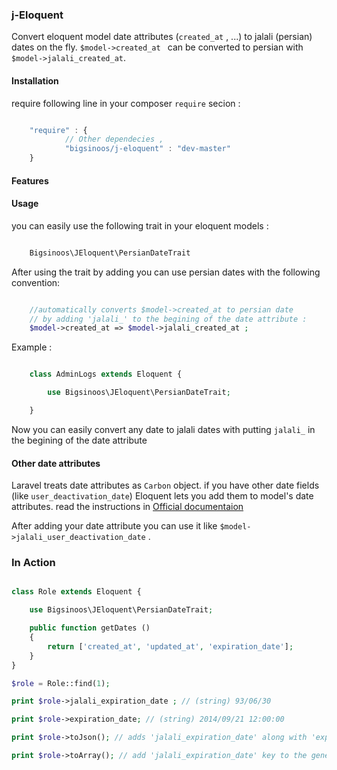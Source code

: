 ### j-Eloquent
Convert eloquent model date attributes (```created_at``` , ...) to jalali (persian) dates on the fly. ```$model->created_at ``` can be converted to persian with ```$model->jalali_created_at```.

#### Installation

require following line in  your composer ```require``` secion : 


```javascript

	"require" : {
			// Other dependecies ,
			"bigsinoos/j-eloquent" : "dev-master"
	}

```


#### Features



#### Usage

you can easily use the following trait in your eloquent models :

```php

	Bigsinoos\JEloquent\PersianDateTrait

``` 

After using the trait by adding you can use persian dates with the following convention:

```php

	//automatically converts $model->created_at to persian date
	// by adding 'jalali_' to the begining of the date attribute :
	$model->created_at => $model->jalali_created_at ;

```

Example :


```php

	class AdminLogs extends Eloquent {

		use Bigsinoos\JEloquent\PersianDateTrait;

	}


```

Now you can easily convert any date to jalali dates with putting ```jalali_``` in the begining of the date attribute


#### Other date attributes

Laravel treats date attributes as ```Carbon``` object. if you have other date fields (like ```user_deactivation_date```) Eloquent lets you add them to model's date attributes. read the instructions in [Official documentaion](http://laravel.com/docs/eloquent#date-mutators)

After adding your date attribute you can use it like ```$model->jalali_user_deactivation_date``` .


### In Action


```php

class Role extends Eloquent {

	use Bigsinoos\JEloquent\PersianDateTrait;

	public function getDates ()
	{
		return ['created_at', 'updated_at', 'expiration_date'];
	}
}

$role = Role::find(1);

print $role->jalali_expiration_date ; // (string) 93/06/30

print $role->expiration_date; // (string) 2014/09/21 12:00:00

print $role->toJson(); // adds 'jalali_expiration_date' along with 'expiration_date'

print $role->toArray(); // add 'jalali_expiration_date' key to the generated array through magic methods.

```
